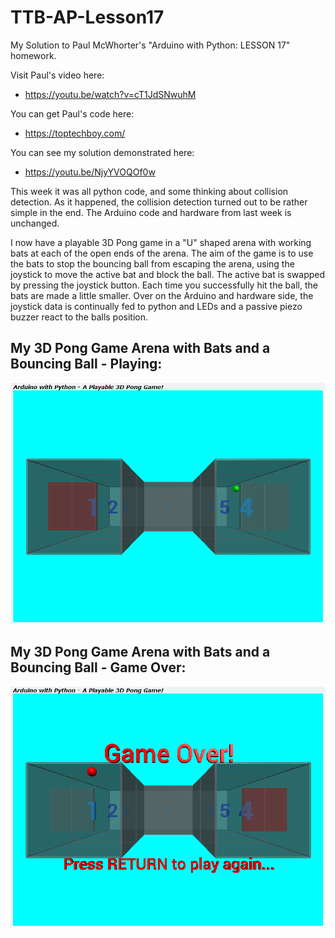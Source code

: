 # TTB-AP-Lesson17
My Solution to Paul McWhorter's "Arduino with Python: LESSON 17" homework.

Visit Paul's video here:
 - https://youtu.be/watch?v=cT1JdSNwuhM

You can get Paul's code here:
 - https://toptechboy.com/

You can see my solution demonstrated here:
 - https://youtu.be/NjyYVOQOf0w

This week it was all python code, and some thinking about collision detection. As it happened, the collision detection turned out to be rather simple in the end. The Arduino code and hardware from last week is unchanged.

I now have a playable 3D Pong game in a "U" shaped arena with working bats at each of the open ends of the arena. The aim of the game is to use the bats to stop the bouncing ball from escaping the arena, using the joystick to move the active bat and block the ball. The active bat is swapped by pressing the joystick button. Each time you successfully hit the ball, the bats are made a little smaller. Over on the Arduino and hardware side, the joystick data is continually fed to python and LEDs and a passive piezo buzzer react to the balls position.

## My 3D Pong Game Arena with Bats and a Bouncing Ball - Playing:
![](my3DPongGameArenaWithBatsAndABallL17-Playing.png)
## My 3D Pong Game Arena with Bats and a Bouncing Ball - Game Over:
![](my3DPongGameArenaWithBatsAndABallL17-GameOver.png)

